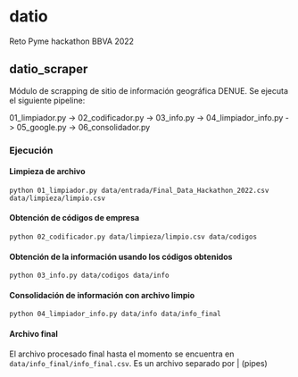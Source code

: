 # datio
Reto Pyme hackathon BBVA 2022

## datio_scraper

Módulo de scrapping de sitio de información geográfica DENUE. Se ejecuta el siguiente pipeline:

01_limpiador.py -> 02_codificador.py -> 03_info.py -> 04_limpiador_info.py -> 05_google.py -> 06_consolidador.py

### Ejecución

#### Limpieza de archivo
```code
python 01_limpiador.py data/entrada/Final_Data_Hackathon_2022.csv data/limpieza/limpio.csv
``` 

#### Obtención de códigos de empresa
```code
python 02_codificador.py data/limpieza/limpio.csv data/codigos
``` 

#### Obtención de la información usando los códigos obtenidos
```code
python 03_info.py data/codigos data/info
``` 

#### Consolidación de información con archivo limpio
```code
python 04_limpiador_info.py data/info data/info_final
``` 

#### Archivo final
El archivo procesado final hasta el momento se encuentra en ```data/info_final/info_final.csv```. Es un archivo separado por | (pipes)

